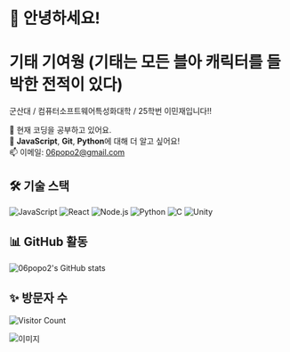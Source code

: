 # 👋 안녕하세요!

# 기태 기여웡 (기태는 모든 블아 캐릭터를 들박한 전적이 있다)

군산대 / 컴퓨터소프트웨어특성화대학 / 25학번
이민재입니다!!

🌱 현재 코딩을 공부하고 있어요.  
💬 **JavaScript**, **Git**, **Python**에 대해 더 알고 싶어요!  
📫 이메일: 06popo2@gmail.com  

## 🛠️ 기술 스택
![JavaScript](https://img.shields.io/badge/-JavaScript-black?style=flat-square&logo=javascript)
![React](https://img.shields.io/badge/-React-blue?style=flat-square&logo=react)
![Node.js](https://img.shields.io/badge/-Node.js-green?style=flat-square&logo=node.js)
![Python](https://img.shields.io/badge/-Python-3776AB?style=flat-square&logo=python&logoColor=white)
![C](https://img.shields.io/badge/-C-00599C?style=flat-square&logo=c&logoColor=white)
![Unity](https://img.shields.io/badge/-Unity-000000?style=flat-square&logo=unity&logoColor=white)

## 📊 GitHub 활동
![06popo2's GitHub stats](https://github-readme-stats.vercel.app/api?username=06popo2&show_icons=true&theme=radical)

## ✨ 방문자 수
![Visitor Count](https://komarev.com/ghpvc/?username=06popo2&color=blue)


![이미지](https://dn-img-page.kakao.com/download/resource?kid=cOK5B/hAdNYF90Xh/OykORKTjx41n9ir8OfhV7k&filename=th3)

